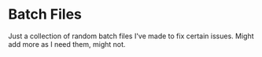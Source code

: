 # Batch Files

Just a collection of random batch files I've made to fix certain issues. Might add more as I need them, might not.
